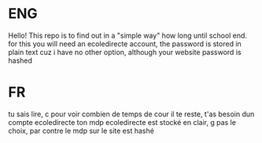 # ENG

Hello! This repo is to find out in a "simple way" how long until school end.
for this you will need an ecoledirecte account, the password is stored in plain text cuz i have no other option, although your website password is hashed

# FR

tu sais lire, c pour voir combien de temps de cour il te reste, t'as besoin dun compte ecoledirecte 
ton mdp ecoledirecte est stocké en clair, g pas le choix, par contre le mdp sur le site est hashé
